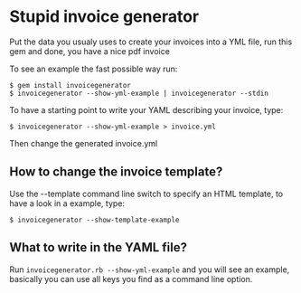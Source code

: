 # Stupid invoice generator

Put the data you usualy uses to create your invoices into a YML file, run this
gem and done, you have a nice pdf invoice

To see an example the fast possible way run:

```
$ gem install invoicegenerator
$ invoicegenerator --show-yml-example | invoicegenerator --stdin
```

To have a starting point to write your YAML describing your invoice, type:

```
$ invoicegenerator --show-yml-example > invoice.yml
```

Then change the generated invoice.yml

## How to change the invoice template?

Use the --template command line switch to specify an HTML template, to have a look in a example, type:

```
$ invoicegenerator --show-template-example
```

## What to write in the YAML file?

Run `invoicegenerator.rb --show-yml-example` and you will see an example, basically you can use all keys you find as a command line option.
